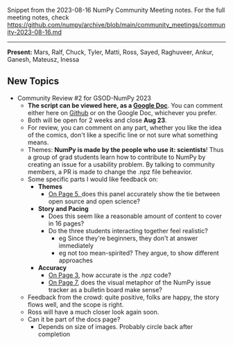 Snippet from the 2023-08-16 NumPy Community Meeting notes. For the full meeting notes, check https://github.com/numpy/archive/blob/main/community_meetings/community-2023-08-16.md

---

**Present:** Mars, Ralf, Chuck, Tyler, Matti, Ross, Sayed, Raghuveer, Ankur, Ganesh, Mateusz, Inessa

## New Topics
- Community Review #2 for GSOD-NumPy 2023
    - **The script can be viewed here, as a [Google Doc](https://docs.google.com/document/d/1fjLTDqSkcKMxo8oSTRThllBFpjo5rXS9/edit?usp=sharing&ouid=110556856523158639329&rtpof=true&sd=true)**. You can comment either here on [Github](https://github.com/numpy/numpy/issues/24382) or on the Google Doc, whichever you prefer.
    - Both will be open for 2 weeks and close **Aug 23**.
    - For review, you can comment on any part, whether you like the idea of the comics, don't like a specific line or not sure what something means.
    - Themes: **NumPy is made by the people who use it: scientists**! Thus a group of grad students learn how to contribute to NumPy by creating an issue for a usability problem. By talking to community members, a PR is made to change the .npz file beheavior.
    - Some specific parts I would like feedback on:
        - **Themes**
          - [On Page 5, ](https://docs.google.com/document/d/1fjLTDqSkcKMxo8oSTRThllBFpjo5rXS9/edit?disco=AAAA3sVZK9Y)does this panel accurately show the tie between open source and open science?
        - **Story and Pacing**
          - Does this seem like a reasonable amount of content to cover in 16 pages?
          - Do the three students interacting together feel realistic?
            - eg Since they're beginners, they don't at answer immediately
            - eg not too mean-spirited? They argue, to show different approaches
        - **Accuracy**
          - [On Page 3](https://docs.google.com/document/d/1fjLTDqSkcKMxo8oSTRThllBFpjo5rXS9/edit?disco=AAAA3sVZK9c), how accurate is the .npz code?
          - [On Page 7](https://docs.google.com/document/d/1fjLTDqSkcKMxo8oSTRThllBFpjo5rXS9/edit?disco=AAAA3sVZK9k), does the visual metaphor of the NumPy issue tracker as a bulletin board make sense?
  - Feedback from the crowd: quite positive, folks are happy, the story flows well, and the scope is right.
  - Ross will have a much closer look again soon.
  - Can it be part of the docs page?
      - Depends on size of images. Probably circle back after completion
